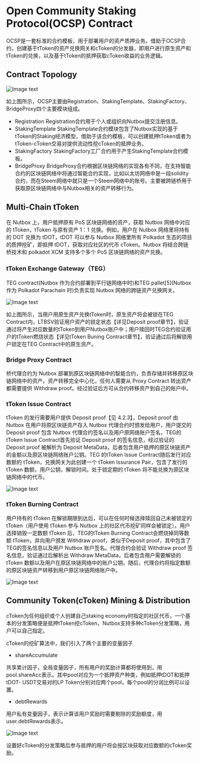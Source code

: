 # Open Community Staking Protocol(OCSP) Contract

OCSP是一套标准的合约模板，用于部署用户的资产质押业务。借助于OCSP合约，创建基于tToken的资产兑换网关和cToken的分发器，即用户进行原生资产和tToken的兑换，以及基于tToken的抵押获取cToken收益的业务逻辑。

## Contract Topology

 ![Image text](http://wherein.mobi/wp-content/uploads/2021/03/contract-topology.png)

如上图所示，OCSP主要由Registration、StakingTemplate、StakingFactory、BridgeProxy四个主要模块组成。
* Registration
Registration合约用于个人或组织向Nutbox提交注册信息。
* StakingTemplate
StakingTemplate合约模块包含了Nutbox实现的基于tToken的Staking经济模型，借助于该合约模板，可以创建抵押tToken或者为tToken-cToken交易对提供流动性挖cToken的抵押业务。
* StakingFactory
StakingFactory工厂合约用于产生StakingTemplate合约模板。
* BridgeProxy
BridgeProxy合约根据区块链网络的实现各有不同，在支持智能合约的区块链网络中将通过智能合约实现，比如以太坊网络中是一段solidity合约，而在Steem网络中就只是一个Steem网络中的账号。主要被跨链桥用于获取原区块链网络中与Nutbox相关的资产转移行为。

## Multi-Chain tToken

在 Nutbox 上，用户抵押原有 PoS 区块链网络的资产，获取 Nutbox 网络中对应的 tToken，tToken 与原有资产 1：1 兑换。例如，用户在 Nutbox 网络里将持有的 DOT 兑换为 tDOT，tDOT 可以参与 Nutbox 网络里所有 Polkadot 生态的项目的质押挖矿，即抵押 tDOT，获取对应社区的代币 cToken。Nutbox 将结合跨链桥技术和 polkadot XCM 支持多个多个 PoS 区块链网络的资产兑换。

### tToken Exchange Gateway（TEG）

TEG contract(Nutbox 作为合约部署到平行链网络中时)和TEG pallet[5](Nutbox 作为 Polkadot Parachain 时)负责实现 Nutbox 网络的跨链资产兑换网关。

 ![Image text](http://wherein.mobi/wp-content/uploads/2021/03/tToken-exchange-gateway.png)

如上图所示，当用户用原生资产兑换tToken时，原生资产将会被锁在TEG Contract内，LTBSV验证用户资产的锁定状态【详见Deposit proof章节】，验证通过将产生对应数量的tToken到用户Nutbox账户中；用户赎回时TEG合约验证用户的tToken燃烧状态【详见tToken Buning Contract章节】，验证通过后将解锁用户锁定在TEG Contract中的原生资产。

### Bridge Proxy Contract

桥代理合约为 Nutbox 部署到原区块链网络中的智能合约，负责存储并转移原区块链网络中的资产。资产转移完全中心化，任何人需要从 Proxy Contract 转出资产都需要提供 Withdraw proof。经过验证后方可从合约转移资产到自己的账户中。

### tToken Issue Contract

tToken 的发行需要用户提供 Deposit proof【见 4.2.3】，Deposit proof 由 Nutbox 在用户将原区块链资产存入 Nutbox 代理合约时颁发给用户，用户提交的 Deposit proof 包含 Nutbox 代理合约签名以及用户原网络账户签名，TEG的tToken Issue Contract首先验证 Deposit proof 的签名信息，经过验证的 Deposit proof 被解析为 Deposit MetaData，后者包含用户抵押的原区块链资产的金额以及原区块链网络账户公钥。TEG 的tToken Issue Contract随后发行对应数额的 tToken，兑换网关为此创建一个 tToken Issurance Pair，包含了发行的 tToken 数额，用户公钥，解锁时间。处于锁定期的 tToken 将不能兑换为原区块链网络中的代币。

 ![Image text](http://wherein.mobi/wp-content/uploads/2021/03/tToken-issue.png)

### tToken Burning Contract

用户持有的 tToken 在解锁期限到达后，可以在任何时候选择赎回自己未被锁定的 tToken（用户使用 tToken 参与 Nutbox 上的社区代币挖矿同样会被锁定）。用户选择销毁一定数额 tToken 后，TEG的tToken Burning Contract会燃烧掉同等数额 tToken，并向用户颁发 Withdraw proof，类似于Deposit proof，其中包含了TEG的签名信息以及用户 Nutbox 账户签名。代理合约会验证 Withdraw proof 签名信息，验证通过后解析出 Withdraw MetaData，后者包含用户需要解锁的 tToken 数额以及用户在原区块链网络中的账户公钥。随后，代理合约将指定数额的原区块链资产转移到用户原区块链网络账户中。

 ![Image text](http://wherein.mobi/wp-content/uploads/2021/03/tToken-Buning.png)

## Community Token(cToken) Mining & Distribution

cToken为任何组织或个人创建自己staking economy时指定的社区代币，一个基本的分发策略便是抵押tToken挖cToken，Nutbox支持多种cToken分发策略，用户可以自己指定。

cToken的挖矿算法中，我们引入了两个主要的变量因子

* shareAccumulate

共享累计因子，全局变量因子，所有用户的奖励计算都将使用到，用pool.shareAcc表示。其中pool对应为一个抵押资产种类，例如抵押tDOT和抵押tDOT- USDT交易对的LP Token分别对应两个pool，每个pool的分润比例可以设置。

* debtRewards

用户私有变量因子，表示计算该用户奖励时需要剔除的奖励额度，用user.debtRewards表示。

 ![Image text](http://wherein.mobi/wp-content/uploads/2021/03/math01.png)

设置好cToken的分发策略后参与抵押的用户将会按区块获取对应数额的cToken奖励。
